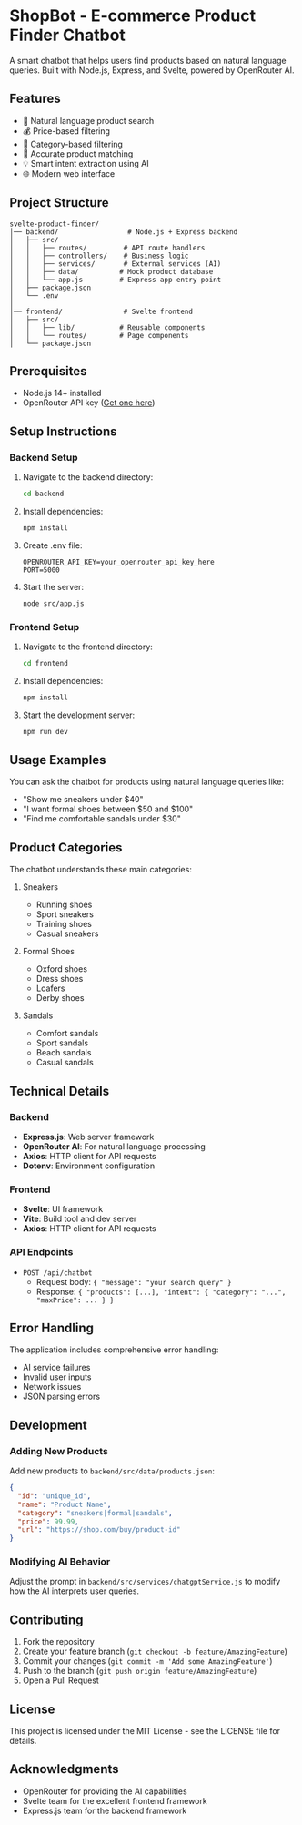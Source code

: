 # ShopBot - E-commerce Product Finder Chatbot

A smart chatbot that helps users find products based on natural language queries. Built with Node.js, Express, and Svelte, powered by OpenRouter AI.

## Features

- 🤖 Natural language product search
- 💰 Price-based filtering
- 👟 Category-based filtering
- 🎯 Accurate product matching
- 💡 Smart intent extraction using AI
- 🌐 Modern web interface

## Project Structure

```
svelte-product-finder/
│── backend/                 # Node.js + Express backend
│   ├── src/
│   │   ├── routes/         # API route handlers
│   │   ├── controllers/    # Business logic
│   │   ├── services/       # External services (AI)
│   │   ├── data/          # Mock product database
│   │   └── app.js         # Express app entry point
│   ├── package.json
│   └── .env
│
│── frontend/               # Svelte frontend
│   ├── src/
│   │   ├── lib/           # Reusable components
│   │   └── routes/        # Page components
│   └── package.json
```

## Prerequisites

- Node.js 14+ installed
- OpenRouter API key ([Get one here](https://openrouter.ai/))

## Setup Instructions

### Backend Setup

1. Navigate to the backend directory:
   ```bash
   cd backend
   ```

2. Install dependencies:
   ```bash
   npm install
   ```

3. Create .env file:
   ```env
   OPENROUTER_API_KEY=your_openrouter_api_key_here
   PORT=5000
   ```

4. Start the server:
   ```bash
   node src/app.js
   ```

### Frontend Setup

1. Navigate to the frontend directory:
   ```bash
   cd frontend
   ```

2. Install dependencies:
   ```bash
   npm install
   ```

3. Start the development server:
   ```bash
   npm run dev
   ```

## Usage Examples

You can ask the chatbot for products using natural language queries like:

- "Show me sneakers under $40"
- "I want formal shoes between $50 and $100"
- "Find me comfortable sandals under $30"

## Product Categories

The chatbot understands these main categories:

1. Sneakers
   - Running shoes
   - Sport sneakers
   - Training shoes
   - Casual sneakers

2. Formal Shoes
   - Oxford shoes
   - Dress shoes
   - Loafers
   - Derby shoes

3. Sandals
   - Comfort sandals
   - Sport sandals
   - Beach sandals
   - Casual sandals

## Technical Details

### Backend

- **Express.js**: Web server framework
- **OpenRouter AI**: For natural language processing
- **Axios**: HTTP client for API requests
- **Dotenv**: Environment configuration

### Frontend

- **Svelte**: UI framework
- **Vite**: Build tool and dev server
- **Axios**: HTTP client for API requests

### API Endpoints

- `POST /api/chatbot`
  - Request body: `{ "message": "your search query" }`
  - Response: `{ "products": [...], "intent": { "category": "...", "maxPrice": ... } }`

## Error Handling

The application includes comprehensive error handling:

- AI service failures
- Invalid user inputs
- Network issues
- JSON parsing errors

## Development

### Adding New Products

Add new products to `backend/src/data/products.json`:

```json
{
  "id": "unique_id",
  "name": "Product Name",
  "category": "sneakers|formal|sandals",
  "price": 99.99,
  "url": "https://shop.com/buy/product-id"
}
```

### Modifying AI Behavior

Adjust the prompt in `backend/src/services/chatgptService.js` to modify how the AI interprets user queries.

## Contributing

1. Fork the repository
2. Create your feature branch (`git checkout -b feature/AmazingFeature`)
3. Commit your changes (`git commit -m 'Add some AmazingFeature'`)
4. Push to the branch (`git push origin feature/AmazingFeature`)
5. Open a Pull Request

## License

This project is licensed under the MIT License - see the LICENSE file for details.

## Acknowledgments

- OpenRouter for providing the AI capabilities
- Svelte team for the excellent frontend framework
- Express.js team for the backend framework
